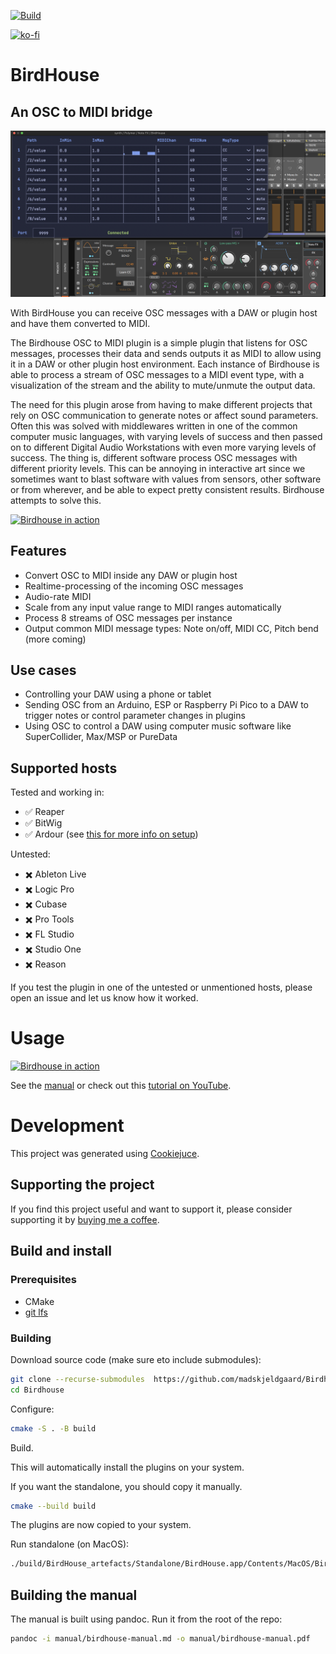 [![Build](https://github.com/madskjeldgaard/Birdhouse/actions/workflows/cmake_build.yml/badge.svg)](https://github.com/madskjeldgaard/Birdhouse/actions/workflows/cmake_build.yml)

[![ko-fi](https://ko-fi.com/img/githubbutton_sm.svg)](https://ko-fi.com/X8X6RXV10)

# BirdHouse
## An OSC to MIDI bridge

![Birdhouse in action](manual/bitwigcc.png) 

With BirdHouse you can receive OSC messages with a DAW or plugin host and have them converted to MIDI.

The Birdhouse OSC to MIDI plugin is a simple plugin that listens for OSC messages, processes their data and sends outputs it as MIDI to allow using it in a DAW or other plugin host environment. Each instance of Birdhouse is able to process a stream of OSC messages to a MIDI event type, with a visualization of the stream and the ability to mute/unmute the output data. 

The need for this plugin arose from having to make different projects that rely on OSC communication to generate notes or affect sound parameters. Often this was solved with middlewares written in one of the common computer music languages, with varying levels of success and then passed on to different Digital Audio Workstations with even more varying levels of success. The thing is, different software process OSC messages with different priority levels. This can be annoying in interactive art since we sometimes want to blast software with values from sensors, other software or from wherever, and be able to expect pretty consistent results. Birdhouse attempts to solve this.


[![Birdhouse in action](http://img.youtube.com/vi/Of1s9zzU6Jo/0.jpg)](http://www.youtube.com/watch?v=Of1s9zzU6Jo)


## Features

- Convert OSC to MIDI inside any DAW or plugin host
- Realtime-processing of the incoming OSC messages
- Audio-rate MIDI 
- Scale from any input value range to MIDI ranges automatically
- Process 8 streams of OSC messages per instance
- Output common MIDI message types: Note on/off, MIDI CC, Pitch bend (more coming)

## Use cases

- Controlling your DAW using a phone or tablet
- Sending OSC from an Arduino, ESP or Raspberry Pi Pico to a DAW to trigger notes or control parameter changes in plugins
- Using OSC to control a DAW using computer music software like SuperCollider, Max/MSP or PureData

## Supported hosts

Tested and working in:
- ✅ Reaper
- ✅ BitWig
- ✅ Ardour (see [this for more info on setup](https://github.com/madskjeldgaard/Birdhouse/issues/45))

Untested: 
- ✖️ Ableton Live
- ✖️ Logic Pro
- ✖️ Cubase
- ✖️ Pro Tools
- ✖️ FL Studio
- ✖️ Studio One
- ✖️ Reason

If you test the plugin in one of the untested or unmentioned hosts, please open an issue and let us know how it worked.

# Usage

[![Birdhouse in action](http://img.youtube.com/vi/Of1s9zzU6Jo/0.jpg)](http://www.youtube.com/watch?v=Of1s9zzU6Jo)

See the [manual](manual/birdhouse-manual.pdf) or check out this [tutorial on YouTube](http://www.youtube.com/watch?v=Of1s9zzU6Jo).

# Development

This project was generated using [Cookiejuce](github.com/madskjeldgaard/Cookiejuce).

## Supporting the project

If you find this project useful and want to support it, please consider supporting it by [buying me a coffee](https://ko-fi.com/madskjeldgaard).

## Build and install

### Prerequisites

- CMake
- [git lfs](https://docs.github.com/en/repositories/working-with-files/managing-large-files/installing-git-large-file-storage)

### Building

Download source code (make sure eto include submodules):

```bash
git clone --recurse-submodules  https://github.com/madskjeldgaard/Birdhouse.git
cd Birdhouse
```

Configure:
```bash
cmake -S . -B build
```

Build.

This will automatically install the plugins on your system. 

If you want the standalone, you should copy it manually.

```bash
cmake --build build
```

The plugins are now copied to your system.

Run standalone (on MacOS):
```bash
./build/BirdHouse_artefacts/Standalone/BirdHouse.app/Contents/MacOS/BirdHouse
```

## Building the manual

The manual is built using pandoc. Run it from the root of the repo:

```bash
pandoc -i manual/birdhouse-manual.md -o manual/birdhouse-manual.pdf
```
